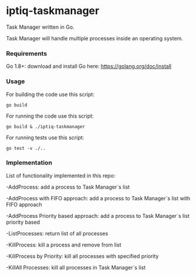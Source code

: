 # iptiq-taskmanager

Task Manager written in Go.

Task Manager will handle multiple processes inside an operating system.

### Requirements

Go 1.8+: download and install Go here: https://golang.org/doc/install

### Usage

For building the code use this script:

```shell
go build 
```

For running the code use this script:

```shell
go build & ./iptiq-taskmanager
```

For running tests use this script:

```shell
go test -v ./.. 
```

### Implementation

List of functionality implemented in this repo:

-AddProcess: add a process to Task Manager`s list

-AddProcess with FIFO approach: add a process to Task Manager`s list with FIFO approach

-AddProcess Priority based approach: add a process to Task Manager`s list priority based

-ListProcesses: return list of all processes

-KillProcess: kill a process and remove from list

-KillProcess by Priority: kill all processes with specified priority

-KillAll Processes: kill all processes in Task Manager`s list